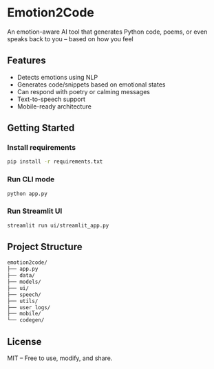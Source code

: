 #  Emotion2Code

An emotion-aware AI tool that generates Python code, poems, or even speaks back to you – based on how you feel 

##  Features
- Detects emotions using NLP
- Generates code/snippets based on emotional states
- Can respond with poetry or calming messages
- Text-to-speech support
- Mobile-ready architecture

##  Getting Started

### Install requirements
```bash
pip install -r requirements.txt
```

### Run CLI mode
```bash
python app.py
```

### Run Streamlit UI
```bash
streamlit run ui/streamlit_app.py
```

##  Project Structure
```bash
emotion2code/
├── app.py
├── data/
├── models/
├── ui/
├── speech/
├── utils/
├── user_logs/
├── mobile/
└── codegen/
```

##  License
MIT – Free to use, modify, and share.


